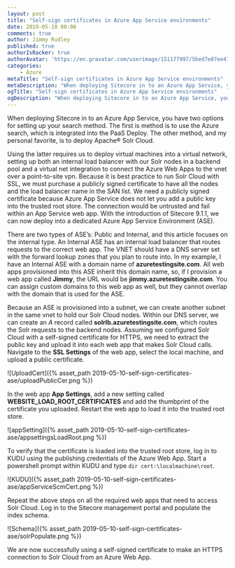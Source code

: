 ```yaml
---
layout: post
title: "Self-sign certificates in Azure App Service environments"
date: 2019-05-10 00:00
comments: true
author: Jimmy Rudley
published: true
authorIsRacker: true
authorAvatar: 'https://en.gravatar.com/userimage/151177997/5bed7e07ee47533cbd34b951d463bcb7.jpg'
categories:
    - Azure
metaTitle: "Self-sign certificates in Azure App Service environments"
metaDescription: "When deploying Sitecore in to an Azure App Service, you have two options for setting up your search method."
ogTitle: "Self-sign certificates in Azure App Service environments"
ogDescription: "When deploying Sitecore in to an Azure App Service, you have two options for setting up your search method."
---
```


When deploying Sitecore in to an Azure App Service, you have two options for setting up your search method. The first is method is to use the Azure search, which is integrated into the PaaS Deploy. The other method, and my personal favorite, is to deploy Apache&reg; Solr Cloud. 

<!-- more -->

Using the latter requires us to deploy virtual machines into a virtual network, setting up both an internal load balancer with our Solr nodes in a backend pool and a virtual net integration to connect the Azure Web Apps to the vnet over a point-to-site vpn. Because it is best practice to run Solr Cloud with SSL, we must purchase a publicly signed certificate to have all the nodes and the load balancer name in the SAN list. We need a publicly signed certificate because Azure App Service does not let you add a public key into the trusted root store. The connection would be untrusted and fail within an App Service web app. With the introduction of Sitecore 9.1.1, we can now deploy into a dedicated Azure App Service Environment (ASE). 

There are two types of ASE’s: Public and Internal, and this article focuses on the internal type. An Internal ASE has an internal load balancer that routes requests to the correct web app. The VNET should have a DNS server set with the forward lookup zones that you plan to route into. In my example, I have an Internal ASE with a domain name of **azuretestingsite.com**. All web apps provisioned into this ASE inherit this domain name, so, if I provision a web app called **Jimmy**, the URL would be **jimmy.azuretestingsite.com**. You can assign custom domains to this web app as well, but they cannot overlap with the domain that is used for the ASE.

Because an ASE is provisioned into a subnet, we can create another subnet in the same vnet to hold our Solr Cloud nodes. Within our DNS server, we can create an *A* record called **solrlb.azuretestingsite.com**, which routes the Solr requests to the backend nodes. Assuming we configured Solr Cloud with a self-signed certificate for HTTPS, we need to extract the public key and upload it into each web app that makes Solr Cloud calls. Navigate to the **SSL Settings** of the web app, select the local machine, and upload a public certificate.

![UploadCert]({% asset_path 2019-05-10-self-sign-certificates-ase/uploadPublicCer.png %})

In the web app **App Settings**, add a new setting called **WEBSITE\_LOAD\_ROOT\_CERTIFICATES** and add the thumbprint of the certificate you uploaded. Restart the web app to load it into the trusted root store.

![appSetting]({% asset_path 2019-05-10-self-sign-certificates-ase/appsettingsLoadRoot.png %})

To verify that the certificate is loaded into the trusted root store, log in to KUDU using the publishing credentials of the Azure Web App. Start a powershell prompt within KUDU and type ``dir cert:\localmachine\root``.

![KUDU]({% asset_path 2019-05-10-self-sign-certificates-ase/appServiceScmCert.png %})

Repeat the above steps on all the required web apps that need to access Solr Cloud. Log in to the Sitecore management portal and populate the index schema.

![Schema]({% asset_path 2019-05-10-self-sign-certificates-ase/solrPopulate.png %})

We are now successfully using a self-signed certificate to make an HTTPS connection to Solr Cloud from an Azure Web App.

